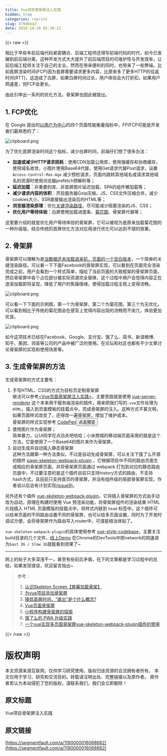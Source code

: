 ```yaml
---
title: Vue项目骨架屏注入实践
hidden: true
categories: reprint
slug: 479db542
date: 2018-10-26 02:30:12
---
```


{{< raw >}}
<p>&#x76F8;&#x6BD4;&#x4E8E;&#x65E9;&#x4E9B;&#x5E74;&#x524D;&#x540E;&#x7AEF;&#x4EE3;&#x7801;&#x7D27;&#x5BC6;&#x8026;&#x5408;&#x3001;&#x540E;&#x7AEF;&#x5DE5;&#x7A0B;&#x5E08;&#x8FD8;&#x5F97;&#x5199;&#x524D;&#x7AEF;&#x4EE3;&#x7801;&#x7684;&#x65F6;&#x4EE3;&#xFF0C;&#x5982;&#x4ECA;&#x5DF2;&#x53D1;&#x5C55;&#x5230;&#x524D;&#x540E;&#x7AEF;&#x5206;&#x79BB;&#xFF0C;&#x8FD9;&#x79CD;&#x5F00;&#x53D1;&#x65B9;&#x5F0F;&#x5927;&#x5927;&#x63D0;&#x5347;&#x4E86;&#x524D;&#x540E;&#x7AEF;&#x9879;&#x76EE;&#x7684;&#x53EF;&#x7EF4;&#x62A4;&#x6027;&#x4E0E;&#x5F00;&#x53D1;&#x6548;&#x7387;&#xFF0C;&#x8BA9;&#x524D;&#x540E;&#x7AEF;&#x5DE5;&#x7A0B;&#x5E08;&#x5173;&#x6CE8;&#x4E8E;&#x81EA;&#x5DF1;&#x7684;&#x4E3B;&#x4E1A;&#x3002;&#x7136;&#x800C;&#x5728;&#x5E26;&#x6765;&#x4FBF;&#x5229;&#x7684;&#x540C;&#x65F6;&#xFF0C;&#x4E5F;&#x5E26;&#x6765;&#x4E86;&#x4E00;&#x4E9B;&#x5F0A;&#x7AEF;&#xFF0C;&#x6BD4;&#x5982;&#x9996;&#x5C4F;&#x6E32;&#x67D3;&#x65F6;&#x95F4;(FCP)&#x56E0;&#x4E3A;&#x9996;&#x5C4F;&#x9700;&#x8981;&#x8BF7;&#x6C42;&#x66F4;&#x591A;&#x5185;&#x5BB9;&#xFF0C;&#x6BD4;&#x539F;&#x6765;&#x591A;&#x4E86;&#x66F4;&#x591A;HTTP&#x7684;&#x5F80;&#x8FD4;&#x65F6;&#x95F4;(RTT)&#xFF0C;&#x8FD9;&#x9020;&#x6210;&#x4E86;&#x767D;&#x5C4F;&#xFF0C;&#x5982;&#x679C;&#x767D;&#x5C4F;&#x65F6;&#x95F4;&#x8FC7;&#x957F;&#xFF0C;&#x7528;&#x6237;&#x4F53;&#x9A8C;&#x4F1A;&#x5927;&#x6253;&#x6298;&#x6263;&#xFF0C;&#x5982;&#x679C;&#x7528;&#x6237;&#x7F51;&#x901F;&#x5DEE;&#xFF0C;&#x5219;FCP&#x4F1A;&#x66F4;&#x957F;&#x3002;</p><p>&#x7531;&#x6B64;&#x5F15;&#x7533;&#x51FA;&#x4E00;&#x7CFB;&#x5217;&#x7684;&#x4F18;&#x5316;&#x65B9;&#x6CD5;&#xFF0C;&#x9AA8;&#x67B6;&#x5C4F;&#x4E5F;&#x56E0;&#x6B64;&#x88AB;&#x63D0;&#x51FA;&#x3002;</p><h2 id="articleHeader0">1. FCP&#x4F18;&#x5316;</h2><p>&#x5728; Google &#x63D0;&#x51FA;&#x7684;<a href="https://developers.google.com/web/updates/2017/06/user-centric-performance-metrics" rel="nofollow noreferrer" target="_blank">&#x4EE5;&#x7528;&#x6237;&#x4E3A;&#x4E2D;&#x5FC3;</a>&#x7684;&#x56DB;&#x4E2A;&#x9875;&#x9762;&#x6027;&#x80FD;&#x8861;&#x91CF;&#x6307;&#x6807;&#x4E2D;&#xFF0C;FP/FCP&#x53EF;&#x80FD;&#x662F;&#x5F00;&#x53D1;&#x8005;&#x4EEC;&#x6700;&#x719F;&#x6089;&#x7684;&#x4E86;&#xFF1A;</p><p><span class="img-wrap"><img data-src="/img/bV6EWE?w=1400&amp;h=488" src="https://static.alili.tech/img/bV6EWE?w=1400&amp;h=488" alt="clipboard.png" title="clipboard.png" style="cursor:pointer;display:inline"></span></p><p>&#x4E3A;&#x4E86;&#x4F18;&#x5316;&#x9996;&#x5C4F;&#x6E32;&#x67D3;&#x65F6;&#x95F4;&#x8FD9;&#x4E2A;&#x6307;&#x6807;&#xFF0C;&#x51CF;&#x5C11;&#x767D;&#x5C4F;&#x65F6;&#x95F4;&#xFF0C;&#x524D;&#x7AEF;&#x4ED4;&#x4EEC;&#x60F3;&#x4E86;&#x5F88;&#x591A;&#x529E;&#x6CD5;&#xFF1A;</p><ul><li><strong>&#x52A0;&#x901F;&#x6216;&#x51CF;&#x5C11;HTTP&#x8BF7;&#x6C42;&#x635F;&#x8017;</strong>&#xFF1A;&#x4F7F;&#x7528;CDN&#x52A0;&#x8F7D;&#x516C;&#x7528;&#x5E93;&#xFF0C;&#x4F7F;&#x7528;&#x5F3A;&#x7F13;&#x5B58;&#x548C;&#x534F;&#x5546;&#x7F13;&#x5B58;&#xFF0C;&#x4F7F;&#x7528;&#x57DF;&#x540D;&#x6536;&#x655B;&#xFF0C;&#x5C0F;&#x56FE;&#x7247;&#x4F7F;&#x7528;Base64&#x4EE3;&#x66FF;&#xFF0C;&#x4F7F;&#x7528;Get&#x8BF7;&#x6C42;&#x4EE3;&#x66FF;Post&#x8BF7;&#x6C42;&#xFF0C;&#x8BBE;&#x7F6E; <code>Access-Control-Max-Age</code> &#x51CF;&#x5C11;&#x9884;&#x68C0;&#x8BF7;&#x6C42;&#xFF0C;&#x9875;&#x9762;&#x5185;&#x8DF3;&#x8F6C;&#x5176;&#x4ED6;&#x57DF;&#x540D;&#x6216;&#x8BF7;&#x6C42;&#x5176;&#x4ED6;&#x57DF;&#x540D;&#x7684;&#x8D44;&#x6E90;&#x65F6;&#x4F7F;&#x7528;&#x6D4F;&#x89C8;&#x5668;prefetch&#x9884;&#x89E3;&#x6790;&#x7B49;&#xFF1B;</li><li><strong>&#x5EF6;&#x8FDF;&#x52A0;&#x8F7D;</strong>&#xFF1A;&#x975E;&#x91CD;&#x8981;&#x7684;&#x5E93;&#x3001;&#x975E;&#x9996;&#x5C4F;&#x56FE;&#x7247;&#x5EF6;&#x8FDF;&#x52A0;&#x8F7D;&#xFF0C;SPA&#x7684;&#x7EC4;&#x4EF6;&#x61D2;&#x52A0;&#x8F7D;&#x7B49;&#xFF1B;</li><li><strong>&#x51CF;&#x5C11;&#x8BF7;&#x6C42;&#x5185;&#x5BB9;&#x7684;&#x4F53;&#x79EF;</strong>&#xFF1A;&#x5F00;&#x542F;&#x670D;&#x52A1;&#x5668;Gzip&#x538B;&#x7F29;&#xFF0C;JS&#x3001;CSS&#x6587;&#x4EF6;&#x538B;&#x7F29;&#x5408;&#x5E76;&#xFF0C;&#x51CF;&#x5C11;cookies&#x5927;&#x5C0F;&#xFF0C;SSR&#x76F4;&#x63A5;&#x8F93;&#x51FA;&#x6E32;&#x67D3;&#x540E;&#x7684;HTML&#x7B49;&#xFF1B;</li><li><strong>&#x6D4F;&#x89C8;&#x5668;&#x6E32;&#x67D3;&#x539F;&#x7406;</strong>&#xFF1A;&#x4F18;&#x5316;<a href="https://segmentfault.com/a/1190000012960187#articleHeader6">&#x5173;&#x952E;&#x6E32;&#x67D3;&#x8DEF;&#x5F84;</a>&#xFF0C;&#x5C3D;&#x53EF;&#x80FD;&#x51CF;&#x5C11;&#x963B;&#x585E;&#x6E32;&#x67D3;&#x7684;JS&#x3001;CSS&#xFF1B;</li><li><strong>&#x4F18;&#x5316;&#x7528;&#x6237;&#x7B49;&#x5F85;&#x4F53;&#x9A8C;</strong>&#xFF1A;&#x767D;&#x5C4F;&#x4F7F;&#x7528;&#x52A0;&#x8F7D;&#x8FDB;&#x5EA6;&#x6761;&#x3001;<a href="http://sherlocked93.club/vue-style-codebase/#/loadingAnimation" rel="nofollow noreferrer" target="_blank">&#x83CA;&#x82B1;&#x56FE;</a>&#x3001;&#x9AA8;&#x67B6;&#x5C4F;&#x4EE3;&#x66FF;&#x7B49;&#xFF1B;</li></ul><p>&#x8FD9;&#x91CC;&#x8981;&#x4ECB;&#x7ECD;&#x7684;&#x5C31;&#x662F;&#x4F18;&#x5316;&#x7528;&#x6237;&#x7B49;&#x5F85;&#x4F53;&#x9A8C;&#x7684;&#x9AA8;&#x67B6;&#x5C4F;&#xFF0C;&#x5B83;&#x53EF;&#x4EE5;&#x88AB;&#x89C6;&#x4E3A;&#x662F;&#x539F;&#x6765;&#x52A0;&#x8F7D;&#x83CA;&#x82B1;&#x56FE;&#x7684;&#x4E00;&#x79CD;&#x5347;&#x7EA7;&#x7248;&#xFF0C;&#x7ED3;&#x5408;&#x4F20;&#x7EDF;&#x7684;&#x9996;&#x5C4F;&#x4F18;&#x5316;&#x65B9;&#x6CD5;&#x5BF9;&#x5E94;&#x7528;&#x8FDB;&#x884C;&#x4F18;&#x5316;&#x53EF;&#x4EE5;&#x8FBE;&#x5230;&#x4E0D;&#x9519;&#x7684;&#x6548;&#x679C;&#x3002;</p><h2 id="articleHeader1">2. &#x9AA8;&#x67B6;&#x5C4F;</h2><p>&#x9AA8;&#x67B6;&#x5C4F;&#x53EF;&#x4EE5;&#x7406;&#x89E3;&#x4E3A;&#x662F;<a href="https://www.lukew.com/ff/entry.asp?1797" rel="nofollow noreferrer" target="_blank">&#x5F53;&#x6570;&#x636E;&#x8FD8;&#x672A;&#x52A0;&#x8F7D;&#x8FDB;&#x6765;&#x524D;&#xFF0C;&#x9875;&#x9762;&#x7684;&#x4E00;&#x4E2A;&#x7A7A;&#x767D;&#x7248;&#x672C;</a>&#xFF0C;&#x4E00;&#x4E2A;&#x7B80;&#x5355;&#x7684;&#x5173;&#x952E;&#x6E32;&#x67D3;&#x8DEF;&#x5F84;&#x3002;&#x53EF;&#x4EE5;&#x770B;&#x4E00;&#x4E0B;&#x4E0B;&#x9762;Facebook&#x7684;&#x9AA8;&#x67B6;&#x5C4F;&#x5B9E;&#x73B0;&#xFF0C;&#x53EF;&#x4EE5;&#x770B;&#x5230;&#x5728;&#x9875;&#x9762;&#x5B8C;&#x5168;&#x6E32;&#x67D3;&#x5B8C;&#x6210;&#x4E4B;&#x524D;&#xFF0C;&#x7528;&#x6237;&#x4F1A;&#x770B;&#x5230;&#x4E00;&#x4E2A;&#x6837;&#x5F0F;&#x7B80;&#x5355;&#xFF0C;&#x63CF;&#x7ED8;&#x4E86;&#x5F53;&#x524D;&#x9875;&#x9762;&#x7684;&#x5927;&#x81F4;&#x6846;&#x67B6;&#x7684;&#x9AA8;&#x67B6;&#x5C4F;&#x9875;&#x9762;&#xFF0C;&#x7136;&#x540E;&#x9AA8;&#x67B6;&#x5C4F;&#x4E2D;&#x5404;&#x4E2A;&#x5360;&#x4F4D;&#x90E8;&#x5206;&#x88AB;&#x5B9E;&#x9645;&#x8D44;&#x6E90;&#x5B8C;&#x5168;&#x66FF;&#x6362;&#xFF0C;&#x8FD9;&#x4E2A;&#x8FC7;&#x7A0B;&#x4E2D;&#x7528;&#x6237;&#x4F1A;&#x89C9;&#x5F97;&#x5185;&#x5BB9;&#x6B63;&#x5728;&#x9010;&#x6E10;&#x52A0;&#x8F7D;&#x5373;&#x5C06;&#x5448;&#x73B0;&#xFF0C;&#x964D;&#x4F4E;&#x4E86;&#x7528;&#x6237;&#x7684;&#x7126;&#x8E81;&#x60C5;&#x7EEA;&#xFF0C;&#x4F7F;&#x5F97;&#x52A0;&#x8F7D;&#x8FC7;&#x7A0B;&#x4E3B;&#x89C2;&#x4E0A;&#x53D8;&#x5F97;&#x6D41;&#x7545;&#x3002;</p><p><span class="img-wrap"><img data-src="/img/bVbfAmn?w=388&amp;h=668" src="https://static.alili.tech/img/bVbfAmn?w=388&amp;h=668" alt="clipboard.png" title="clipboard.png" style="cursor:pointer;display:inline"></span></p><p>&#x53EF;&#x4EE5;&#x770B;&#x4E00;&#x4E0B;&#x4E0B;&#x9762;&#x7684;&#x793A;&#x4F8B;&#x56FE;&#xFF0C;&#x7B2C;&#x4E00;&#x4E2A;&#x4E3A;&#x9AA8;&#x67B6;&#x5C4F;&#xFF0C;&#x7B2C;&#x4E8C;&#x4E2A;&#x4E3A;&#x83CA;&#x82B1;&#x56FE;&#xFF0C;&#x7B2C;&#x4E09;&#x4E2A;&#x4E3A;&#x65E0;&#x4F18;&#x5316;&#xFF0C;&#x53EF;&#x4EE5;&#x770B;&#x5230;&#x76F8;&#x6BD4;&#x4E8E;&#x4F20;&#x7EDF;&#x7684;&#x83CA;&#x82B1;&#x56FE;&#x4F1A;&#x5728;&#x611F;&#x5B98;&#x4E0A;&#x89C9;&#x5F97;&#x5185;&#x5BB9;&#x51FA;&#x73B0;&#x7684;&#x6D41;&#x7545;&#x800C;&#x4E0D;&#x7A81;&#x5140;&#xFF0C;&#x4F53;&#x9A8C;&#x66F4;&#x52A0;&#x4F18;&#x826F;&#x3002;</p><p><span class="img-wrap"><img data-src="/img/bVbfAmo?w=830&amp;h=411" src="https://static.alili.tech/img/bVbfAmo?w=830&amp;h=411" alt="clipboard.png" title="clipboard.png" style="cursor:pointer;display:inline"></span></p><p>&#x5982;&#x4ECA;&#x8FD9;&#x9879;&#x6280;&#x672F;&#x5DF2;&#x7ECF;&#x5728;Facebook&#x3001;Google&#x3001;&#x652F;&#x4ED8;&#x5B9D;&#x3001;&#x997F;&#x4E86;&#x4E48;&#x3001;&#x7B80;&#x4E66;&#x3001;&#x65B0;&#x6D6A;&#x5FAE;&#x535A;&#x3001;&#x77E5;&#x4E4E;&#x3001;&#x7F8E;&#x56E2;&#x3001;&#x9886;&#x82F1;&#x7B49;&#x516C;&#x53F8;&#x7684;&#x4EA7;&#x54C1;&#x4E2D;&#x88AB;&#x5E7F;&#x6CDB;&#x7684;&#x4F7F;&#x7528;&#x3002;&#x5728;&#x8BBA;&#x575B;&#x548C;&#x793E;&#x533A;&#x4E5F;&#x90FD;&#x6709;&#x4E0D;&#x5C11;&#x6587;&#x7AE0;&#x8BA8;&#x8BBA;&#x9AA8;&#x67B6;&#x5C4F;&#x7684;&#x5B9E;&#x73B0;&#x548C;&#x4F7F;&#x7528;&#x573A;&#x666F;&#x7B49;&#x3002;</p><h2 id="articleHeader2">3. &#x751F;&#x6210;&#x9AA8;&#x67B6;&#x5C4F;&#x7684;&#x65B9;&#x6CD5;</h2><p>&#x751F;&#x6210;&#x9AA8;&#x67B6;&#x5C4F;&#x7684;&#x65B9;&#x5F0F;&#x4E3B;&#x8981;&#x6709;&#xFF1A;</p><ol><li>&#x624B;&#x5199;HTML&#x3001;CSS&#x7684;&#x65B9;&#x5F0F;&#x4E3A;&#x76EE;&#x6807;&#x9875;&#x5B9A;&#x5236;&#x9AA8;&#x67B6;&#x5C4F;<br>&#x505A;&#x6CD5;&#x53EF;&#x4EE5;&#x53C2;&#x8003;<a href="https://segmentfault.com/a/1190000014832185">&lt;Vue&#x9875;&#x9762;&#x9AA8;&#x67B6;&#x5C4F;&#x6CE8;&#x5165;&#x5B9E;&#x8DF5;&gt;</a>&#xFF0C;&#x4E3B;&#x8981;&#x601D;&#x8DEF;&#x5C31;&#x662F;&#x4F7F;&#x7528; <a href="https://ssr.vuejs.org/zh/api/" rel="nofollow noreferrer" target="_blank">vue-server-renderer</a> &#x8FD9;&#x4E2A;&#x672C;&#x6765;&#x7528;&#x4E8E;&#x670D;&#x52A1;&#x7AEF;&#x6E32;&#x67D3;&#x7684;&#x63D2;&#x4EF6;&#xFF0C;&#x7528;&#x6765;&#x628A;&#x6211;&#x4EEC;&#x5199;&#x7684;<code>.vue</code>&#x6587;&#x4EF6;&#x5904;&#x7406;&#x4E3A;<code>HTML</code>&#xFF0C;&#x63D2;&#x5165;&#x5230;&#x9875;&#x9762;&#x6A21;&#x677F;&#x7684;&#x6302;&#x8F7D;&#x70B9;&#x4E2D;&#xFF0C;&#x5B8C;&#x6210;&#x9AA8;&#x67B6;&#x5C4F;&#x7684;&#x6CE8;&#x5165;&#x3002;&#x8FD9;&#x79CD;&#x65B9;&#x5F0F;&#x4E0D;&#x751A;&#x6587;&#x660E;&#xFF0C;&#x5982;&#x679C;&#x9875;&#x9762;&#x6837;&#x5F0F;&#x6539;&#x53D8;&#x4E86;&#xFF0C;&#x8FD8;&#x5F97;&#x6539;&#x4E00;&#x904D;&#x9AA8;&#x67B6;&#x5C4F;&#xFF0C;&#x589E;&#x52A0;&#x4E86;&#x7EF4;&#x62A4;&#x6210;&#x672C;&#x3002;<br>&#x9AA8;&#x67B6;&#x5C4F;&#x7684;&#x6837;&#x5F0F;&#x5B9E;&#x73B0;&#x53C2;&#x8003; <a href="https://codepen.io/janily/pen/rGqQgJ" rel="nofollow noreferrer" target="_blank">CodePen</a><button class="btn btn-xs btn-default ml10 preview" data-url="janily/pen/rGqQgJ" data-typeid="3">&#x70B9;&#x51FB;&#x9884;&#x89C8;</button></li><li>&#x4F7F;&#x7528;&#x56FE;&#x7247;&#x4F5C;&#x4E3A;&#x9AA8;&#x67B6;&#x5C4F;&#xFF1B;<br>&#x7B80;&#x5355;&#x66B4;&#x529B;&#xFF0C;&#x8BA9;UI&#x540C;&#x5B66;&#x82B1;&#x70B9;&#x529F;&#x592B;&#x5427;&#x54C8;&#x54C8;&#xFF1B;&#x5C0F;&#x7C73;&#x5546;&#x57CE;&#x7684;&#x79FB;&#x52A8;&#x7AEF;&#x9875;&#x9762;&#x91C7;&#x7528;&#x7684;&#x5C31;&#x662F;&#x8FD9;&#x4E2A;&#x65B9;&#x6CD5;&#xFF0C;&#x5B83;&#x662F;&#x4F7F;&#x7528;&#x4E86;&#x4E00;&#x4E2A;Base64&#x7684;&#x56FE;&#x7247;&#x6765;&#x4F5C;&#x4E3A;&#x9AA8;&#x67B6;&#x5C4F;&#x3002;</li><li>&#x81EA;&#x52A8;&#x751F;&#x6210;&#x5E76;&#x81EA;&#x52A8;&#x63D2;&#x5165;&#x9759;&#x6001;&#x9AA8;&#x67B6;&#x5C4F;<br>&#x8FD9;&#x79CD;&#x65B9;&#x6CD5;&#x8DDF;&#x7B2C;&#x4E00;&#x79CD;&#x65B9;&#x6CD5;&#x7C7B;&#x4F3C;&#xFF0C;&#x4E0D;&#x8FC7;&#x662F;&#x81EA;&#x52A8;&#x751F;&#x6210;&#x9AA8;&#x67B6;&#x5C4F;&#xFF0C;&#x53EF;&#x4EE5;&#x5173;&#x6CE8;&#x4E0B;&#x997F;&#x4E86;&#x4E48;&#x5F00;&#x6E90;&#x7684;&#x63D2;&#x4EF6; <a href="https://github.com/ElemeFE/page-skeleton-webpack-plugin" rel="nofollow noreferrer" target="_blank">page-skeleton-webpack-plugin</a> &#xFF0C;&#x5B83;&#x6839;&#x636E;&#x9879;&#x76EE;&#x4E2D;&#x4E0D;&#x540C;&#x7684;&#x8DEF;&#x7531;&#x9875;&#x9762;&#x751F;&#x6210;&#x76F8;&#x5E94;&#x7684;&#x9AA8;&#x67B6;&#x5C4F;&#x9875;&#x9762;&#xFF0C;&#x5E76;&#x5C06;&#x9AA8;&#x67B6;&#x5C4F;&#x9875;&#x9762;&#x901A;&#x8FC7; webpack &#x6253;&#x5305;&#x5230;&#x5BF9;&#x5E94;&#x7684;&#x9759;&#x6001;&#x8DEF;&#x7531;&#x9875;&#x9762;&#x4E2D;&#xFF0C;&#x4E0D;&#x8FC7;&#x8981;&#x6CE8;&#x610F;&#x7684;&#x662F;&#x8FD9;&#x4E2A;&#x63D2;&#x4EF6;&#x76EE;&#x524D;&#x53EA;&#x652F;&#x6301;history&#x65B9;&#x5F0F;&#x7684;&#x8DEF;&#x7531;&#xFF0C;&#x4E0D;&#x652F;&#x6301;hash&#x65B9;&#x5F0F;&#xFF0C;&#x4E14;&#x76EE;&#x524D;&#x53EA;&#x652F;&#x6301;&#x9996;&#x9875;&#x7684;&#x9AA8;&#x67B6;&#x5C4F;&#xFF0C;&#x5E76;&#x6CA1;&#x6709;&#x7EC4;&#x4EF6;&#x7EA7;&#x7684;&#x5C40;&#x90E8;&#x9AA8;&#x67B6;&#x5C4F;&#x5B9E;&#x73B0;&#xFF0C;&#x4F5C;&#x8005;&#x8BF4;&#x4EE5;&#x540E;&#x4F1A;&#x6709;&#x8BA1;&#x5212;&#x5B9E;&#x73B0;<a href="https://github.com/ElemeFE/page-skeleton-webpack-plugin/issues/9" rel="nofollow noreferrer" target="_blank">(issue9)</a>&#x3002;</li></ol><p>&#x53E6;&#x5916;&#x8FD8;&#x6709;&#x4E2A;&#x63D2;&#x4EF6; <a href="https://github.com/lavas-project/vue-skeleton-webpack-plugin" rel="nofollow noreferrer" target="_blank">vue-skeleton-webpack-plugin</a>&#xFF0C;&#x5B83;&#x5C06;&#x63D2;&#x5165;&#x9AA8;&#x67B6;&#x5C4F;&#x7684;&#x65B9;&#x5F0F;&#x7531;&#x624B;&#x52A8;&#x6539;&#x4E3A;&#x81EA;&#x52A8;&#xFF0C;&#x539F;&#x7406;&#x5728;&#x6784;&#x5EFA;&#x65F6;&#x4F7F;&#x7528; Vue &#x9884;&#x6E32;&#x67D3;&#x529F;&#x80FD;&#xFF0C;&#x5C06;&#x9AA8;&#x67B6;&#x5C4F;&#x7EC4;&#x4EF6;&#x7684;&#x6E32;&#x67D3;&#x7ED3;&#x679C; HTML &#x7247;&#x6BB5;&#x63D2;&#x5165; HTML &#x9875;&#x9762;&#x6A21;&#x7248;&#x7684;&#x6302;&#x8F7D;&#x70B9;&#x4E2D;&#xFF0C;&#x5C06;&#x6837;&#x5F0F;&#x5185;&#x8054;&#x5230; <code>head</code> &#x6807;&#x7B7E;&#x4E2D;&#x3002;&#x8FD9;&#x4E2A;&#x63D2;&#x4EF6;&#x53EF;&#x4EE5;&#x7ED9;&#x5355;&#x9875;&#x9762;&#x7684;&#x4E0D;&#x540C;&#x8DEF;&#x7531;&#x8BBE;&#x7F6E;&#x4E0D;&#x540C;&#x7684;&#x9AA8;&#x67B6;&#x5C4F;&#xFF0C;&#x4E5F;&#x53EF;&#x4EE5;&#x7ED9;&#x591A;&#x9875;&#x9762;&#x8BBE;&#x7F6E;&#xFF0C;&#x540C;&#x65F6;&#x4E3A;&#x4E86;&#x5F00;&#x53D1;&#x65F6;&#x8C03;&#x8BD5;&#x65B9;&#x4FBF;&#xFF0C;&#x4F1A;&#x5C06;&#x9AA8;&#x67B6;&#x5C4F;&#x4F5C;&#x4E3A;&#x8DEF;&#x7531;&#x5199;&#x5165;router&#x4E2D;&#xFF0C;&#x53EF;&#x8C13;&#x662F;&#x76F8;&#x5F53;&#x4F53;&#x8D34;&#x4E86;&#x3002;</p><p><code>vue-skeleton-webpack-plugin</code>&#x7684;&#x5177;&#x4F53;&#x4F7F;&#x7528;&#x53C2;&#x8003; <a href="https://github.com/SHERlocked93/vue-style-codebase" rel="nofollow noreferrer" target="_blank">vue-style-codebase</a>&#xFF0C;&#x4E3B;&#x8981;&#x5173;&#x6CE8;build&#x76EE;&#x5F55;&#x7684;&#x51E0;&#x4E2A;&#x6587;&#x4EF6;&#xFF0C;<a href="http://sherlocked93.club/vue-style-codebase/" rel="nofollow noreferrer" target="_blank">&#x7EBF;&#x4E0A;Demo</a> &#x5728;Chrome&#x7684;DevTools&#x4E2D;&#x628A;network&#x7684;&#x7F51;&#x901F;&#x8C03;&#x4E3A;<code>Gast 3G / Slow 3G</code>&#x5C31;&#x80FD;&#x770B;&#x5230;&#x6548;&#x679C;&#x4E86;~</p><hr><p>&#x7F51;&#x4E0A;&#x7684;&#x5E16;&#x5B50;&#x5927;&#x591A;&#x6DF1;&#x6D45;&#x4E0D;&#x4E00;&#xFF0C;&#x751A;&#x81F3;&#x6709;&#x4E9B;&#x524D;&#x540E;&#x77DB;&#x76FE;&#xFF0C;&#x5728;&#x4E0B;&#x7684;&#x6587;&#x7AE0;&#x90FD;&#x662F;&#x5B66;&#x4E60;&#x8FC7;&#x7A0B;&#x4E2D;&#x7684;&#x603B;&#x7ED3;&#xFF0C;&#x5982;&#x679C;&#x53D1;&#x73B0;&#x9519;&#x8BEF;&#xFF0C;&#x6B22;&#x8FCE;&#x7559;&#x8A00;&#x6307;&#x51FA;~</p><blockquote><p>&#x53C2;&#x8003;&#xFF1A;</p><ol><li><a href="https://juejin.im/post/59ef52226fb9a0451543135f" rel="nofollow noreferrer" target="_blank">&#x8BA4;&#x8BC6;Skeleton Screen&#x3010;&#x5C4F;&#x5E55;&#x52A0;&#x8F7D;&#x9AA8;&#x67B6;&#x3011;</a></li><li><a href="https://xiaoiver.github.io/coding/2017/07/30/%E4%B8%BAvue%E9%A1%B9%E7%9B%AE%E6%B7%BB%E5%8A%A0%E9%AA%A8%E6%9E%B6%E5%B1%8F.html" rel="nofollow noreferrer" target="_blank">&#x4E3A;vue&#x9879;&#x76EE;&#x6DFB;&#x52A0;&#x9AA8;&#x67B6;&#x5C4F;</a></li><li><a href="https://www.cnblogs.com/vajoy/p/5079943.html" rel="nofollow noreferrer" target="_blank">&#x964D;&#x4F4E;&#x9996;&#x5C4F;&#x65F6;&#x95F4;&#xFF0C;&#x201C;&#x76F4;&#x51FA;&#x201D;&#x662F;&#x4E2A;&#x4EC0;&#x4E48;&#x6982;&#x5FF5;?</a></li><li><a href="https://segmentfault.com/a/1190000014963269">Vue&#x9875;&#x9762;&#x9AA8;&#x67B6;&#x5C4F;</a></li><li><a href="https://segmentfault.com/a/1190000015876164" target="_blank">&#x5C0F;&#x7A0B;&#x5E8F;&#x6784;&#x5EFA;&#x9AA8;&#x67B6;&#x5C4F;&#x7684;&#x63A2;&#x7D22;</a></li><li><a href="https://huangxuan.me/2017/07/12/upgrading-eleme-to-pwa/" rel="nofollow noreferrer" target="_blank">&#x997F;&#x4E86;&#x4E48;&#x7684; PWA &#x5347;&#x7EA7;&#x5B9E;&#x8DF5;</a></li><li><a href="https://blog.csdn.net/ly124100427/article/details/81168908" rel="nofollow noreferrer" target="_blank">&#x4E00;&#x4E2A;vue&#x5B9E;&#x73B0;&#x591A;&#x9875;&#x9762;&#x9AA8;&#x67B6;&#x5C4F;vue-skeleton-webpack-plugin&#x63D2;&#x4EF6;&#x7684;&#x4F7F;&#x7528;</a></li></ol></blockquote>
{{< /raw >}}

# 版权声明
本文资源来源互联网，仅供学习研究使用，版权归该资源的合法拥有者所有，
本文仅用于学习、研究和交流目的。转载请注明出处、完整链接以及原作者。
原作者若认为本站侵犯了您的版权，请联系我们，我们会立即删除！

## 原文标题
Vue项目骨架屏注入实践

## 原文链接
[https://segmentfault.com/a/1190000016068682](https://segmentfault.com/a/1190000016068682)

